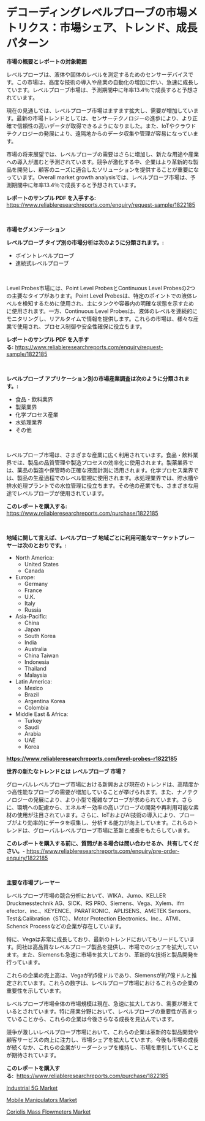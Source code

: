 <p><h1>デコーディングレベルプローブの市場メトリクス：市場シェア、トレンド、成長パターン</h1></p><p><strong>市場の概要とレポートの対象範囲</strong></p>
<p><p>レベルプローブは、液体や固体のレベルを測定するためのセンサーデバイスです。この市場は、高度な技術の導入や産業の自動化の増加に伴い、急速に成長しています。レベルプローブ市場は、予測期間中に年率13.4％で成長すると予想されています。</p><p>現在の見通しでは、レベルプローブ市場はますます拡大し、需要が増加しています。最新の市場トレンドとしては、センサーテクノロジーの進歩により、より正確で信頼性の高いデータが取得できるようになりました。また、IoTやクラウドテクノロジーの発展により、遠隔地からのデータ収集や管理が容易になっています。</p><p>市場の将来展望では、レベルプローブの需要はさらに増加し、新たな用途や産業への導入が進むと予測されています。競争が激化する中、企業はより革新的な製品を開発し、顧客のニーズに適合したソリューションを提供することが重要になっています。Overall market growth analysisでは、レベルプローブ市場は、予測期間中に年率13.4％で成長すると予想されています。</p></p>
<p><strong>レポートのサンプル PDF を入手する:</strong> <a href="https://www.reliableresearchreports.com/enquiry/request-sample/1822185">https://www.reliableresearchreports.com/enquiry/request-sample/1822185</a></p>
<p>&nbsp;</p>
<p><strong>市場セグメンテーション</strong></p>
<p><strong>レベルプローブ タイプ別の市場分析は次のように分類されます。:</strong></p>
<p><ul><li>ポイントレベルプローブ</li><li>連続式レベルプローブ</li></ul></p>
<p>&nbsp;</p>
<p><p>Level Probes市場には、Point Level ProbesとContinuous Level Probesの2つの主要なタイプがあります。Point Level Probesは、特定のポイントでの液体レベルを検知するために使用され、主にタンクや容器内の明確な状態を示すために使用されます。一方、Continuous Level Probesは、液体のレベルを連続的にモニタリングし、リアルタイムで情報を提供します。これらの市場は、様々な産業で使用され、プロセス制御や安全性確保に役立ちます。</p></p>
<p><strong>レポートのサンプル PDF を入手する:</strong>&nbsp;<a href="https://www.reliableresearchreports.com/enquiry/request-sample/1822185">https://www.reliableresearchreports.com/enquiry/request-sample/1822185</a></p>
<p>&nbsp;</p>
<p><strong> レベルプローブ アプリケーション別の市場産業調査は次のように分類されます。:</strong></p>
<p><ul><li>食品・飲料業界</li><li>製薬業界</li><li>化学プロセス産業</li><li>水処理業界</li><li>その他</li></ul></p>
<p>&nbsp;</p>
<p><p>レベルプローブ市場は、さまざまな産業に広く利用されています。食品・飲料業界では、製品の品質管理や製造プロセスの効率化に使用されます。製薬業界では、薬品の製造や保管時の正確な液面計測に活用されます。化学プロセス業界では、製品の生産過程でのレベル監視に使用されます。水処理業界では、貯水槽や排水処理プラントでの水位管理に役立ちます。その他の産業でも、さまざまな用途でレベルプローブが使用されています。</p></p>
<p><strong>このレポートを購入する:</strong>&nbsp; <a href="https://www.reliableresearchreports.com/purchase/1822185">https://www.reliableresearchreports.com/purchase/1822185</a></p>
<p>&nbsp;</p>
<p><strong>地域に関して言えば、レベルプローブ 地域ごとに利用可能なマーケットプレーヤーは次のとおりです。:</strong></p>
<p><ul>
    <li>
        North America:
        <ul>
            <li>United States</li>
            <li>Canada</li>
        </ul>
    </li>
    <li>
        Europe:
        <ul>
            <li>Germany</li>
            <li>France</li>
            <li>U.K.</li>
            <li>Italy</li>
            <li>Russia</li>
        </ul>
    </li>
    <li>
        Asia-Pacific:
        <ul>
            <li>China</li>
            <li>Japan</li>
            <li>South Korea</li>
            <li>India</li>
            <li>Australia</li>
            <li>China Taiwan</li>
            <li>Indonesia</li>
            <li>Thailand</li>
            <li>Malaysia</li>
        </ul>
    </li>
    <li>
        Latin America:
        <ul>
            <li>Mexico</li>
            <li>Brazil</li>
            <li>Argentina Korea</li>
            <li>Colombia</li>
        </ul>
    </li>
    <li>
        Middle East & Africa:
        <ul>
            <li>Turkey</li>
            <li>Saudi</li>
            <li>Arabia</li>
            <li>UAE</li>
            <li>Korea</li>
        </ul>
    </li>
    </ul></p>
<p><strong><a href="https://www.reliableresearchreports.com/level-probes-r1822185">https://www.reliableresearchreports.com/level-probes-r1822185</a></strong>&nbsp;</p>
<p><strong>世界の新たなトレンドとは レベルプローブ 市場？</strong></p>
<p><p>グローバルレベルプローブ市場における新興および現在のトレンドは、高精度かつ高性能なプローブの需要が増加していることが挙げられます。また、ナノテクノロジーの発展により、より小型で複雑なプローブが求められています。さらに、環境への配慮から、エネルギー効率の高いプローブの開発や再利用可能な素材の使用が注目されています。さらに、IoTおよびAI技術の導入により、プローブがより効率的にデータを収集し、分析する能力が向上しています。これらのトレンドは、グローバルレベルプローブ市場に革新と成長をもたらしています。</p></p>
<p><strong>このレポートを購入する前に、質問がある場合は問い合わせるか、共有してください。</strong>- <a href="https://www.reliableresearchreports.com/enquiry/pre-order-enquiry/1822185">https://www.reliableresearchreports.com/enquiry/pre-order-enquiry/1822185</a></p>
<p>&nbsp;</p>
<p><strong>主要な市場プレーヤー</strong></p>
<p><p>レベルプローブ市場の競合分析において、WIKA、Jumo、KELLER Druckmesstechnik AG、SICK、RS PRO、Siemens、Vega、Xylem、ifm efector、inc.、KEYENCE、PARATRONIC、APLISENS、AMETEK Sensors、Test＆Calibration（STC）、Motor Protection Electronics、Inc.、ATMI、Schenck Processなどの企業が存在しています。</p><p>特に、Vegaは非常に成長しており、最新のトレンドにおいてもリードしています。同社は高品質なレベルプローブ製品を提供し、市場でのシェアを拡大しています。また、Siemensも急速に市場を拡大しており、革新的な技術と製品開発を行っています。</p><p>これらの企業の売上高は、Vegaが約5億ドルであり、Siemensが約7億ドルと推定されています。これらの数字は、レベルプローブ市場におけるこれらの企業の重要性を示しています。</p><p>レベルプローブ市場全体の市場規模は現在、急速に拡大しており、需要が増えているとされています。特に産業分野において、レベルプローブの重要性が高まっていることから、これらの企業は今後さらなる成長を見込んでいます。</p><p>競争が激しいレベルプローブ市場において、これらの企業は革新的な製品開発や顧客サービスの向上に注力し、市場シェアを拡大しています。今後も市場の成長が続くなか、これらの企業がリーダーシップを維持し、市場を牽引していくことが期待されています。</p></p>
<p><strong>このレポートを購入する:</strong>&nbsp;&nbsp;<a href="https://www.reliableresearchreports.com/purchase/1822185">https://www.reliableresearchreports.com/purchase/1822185</a></p>
<p><p><a href="https://www.linkedin.com/pulse/industrial-5g-market-outlook-industry-overview-forecast-2024-b9sve?trackingId=UXxfzmWfKWekO93OK3H7QA%3D%3D">Industrial 5G Market</a></p><p><a href="https://www.linkedin.com/pulse/mobile-manipulators-market-key-successful-business-strategy-k4aic?trackingId=EEF1go6cNFgpBs0SgSFr2Q%3D%3D">Mobile Manipulators Market</a></p><p><a href="https://www.linkedin.com/pulse/coriolis-mass-flowmeters-market-insights-cagr-trends-growth-1z8af?trackingId=cI4ZXVDB7ae%2FN026k056Nw%3D%3D">Coriolis Mass Flowmeters Market</a></p></p>